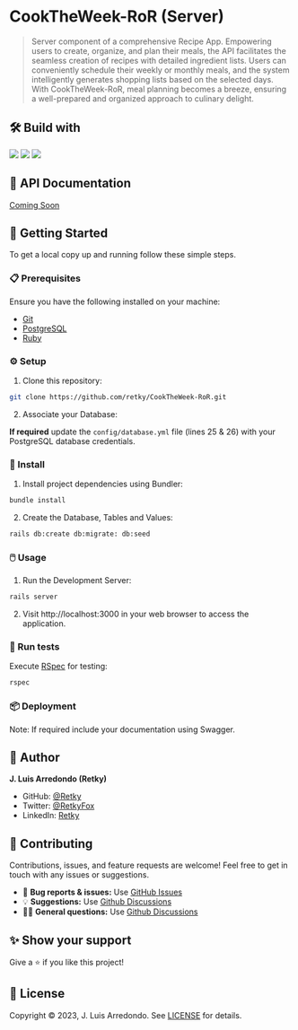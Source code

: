 # CookTheWeek-RoR (Server)

> Server component of a comprehensive Recipe App. Empowering users to create, organize, and plan their meals, the API facilitates the seamless creation of recipes with detailed ingredient lists. Users can conveniently schedule their weekly or monthly meals, and the system intelligently generates shopping lists based on the selected days. With CookTheWeek-RoR, meal planning becomes a breeze, ensuring a well-prepared and organized approach to culinary delight.


## 🛠️ Build with

[![](https://img.shields.io/badge/Ruby-CC342D.svg?logo=ruby&logoColor=white)](https://www.ruby-lang.org/en/)
[![](https://img.shields.io/badge/Ruby_on_Rails-CC0000.svg?logo=ruby-on-rails&logoColor=white)](https://rubyonrails.org/)
[![](https://img.shields.io/badge/RSpec-CC0000.svg?logo=ruby&logoColor=white)](https://rspec.info/)


## 🔗 API Documentation

[Coming Soon](-)


## 🚀 Getting Started

To get a local copy up and running follow these simple steps.

### 📋 Prerequisites
Ensure you have the following installed on your machine:
- [Git](https://git-scm.com/)
- [PostgreSQL](https://www.postgresql.org/)
- [Ruby](https://www.ruby-lang.org/en/)

### ⚙️ Setup
1. Clone this repository:
```bash
git clone https://github.com/retky/CookTheWeek-RoR.git
```
2. Associate your Database:

**If required** update the `config/database.yml` file (lines 25 & 26) with your PostgreSQL database credentials.

### 💽 Install
1. Install project dependencies using Bundler:
```bash
bundle install
```
2. Create the Database, Tables and Values:
```bash
rails db:create db:migrate: db:seed
```

### 🖱️ Usage
1. Run the Development Server:
```bash
rails server
```
2. Visit http://localhost:3000 in your web browser to access the application.

### 🧪 Run tests
Execute [RSpec](https://rspec.info/documentation/) for testing:
```bash
rspec
```

### 📦 Deployment
Note: If required include your documentation using Swagger.


## 👤 Author

**J. Luis Arredondo (Retky)**
- GitHub: [@Retky](https://github.com/retky "J. Luis Arredondo GitHub")
- Twitter: [@RetkyFox](https://twitter.com/retkyFox "J. Luis Arredondo Twitter")
- LinkedIn: [Retky](https://www.linkedin.com/in/retky "J. Luis Arredondo LinkedIn")


## 🤝 Contributing

Contributions, issues, and feature requests are welcome! Feel free to get in touch with any issues or suggestions.
- 🐛 **Bug reports & issues:** Use [GitHub Issues](https://github.com/retky/CookTheWeek-RoR/issues "Bugs & Issues")
- 💡 **Suggestions:** Use [Github Discussions](https://github.com/retky/CookTheWeek-RoR/discussions "Suggestions")
- 🙋‍♀️ **General questions:** Use [Github Discussions](https://github.com/retky/CookTheWeek-RoR/discussions "General Questions")


## ✨ Show your support

Give a ⭐️ if you like this project!


## 📝 License

Copyright © 2023, J. Luis Arredondo.
See [LICENSE](./LICENSE) for details.
